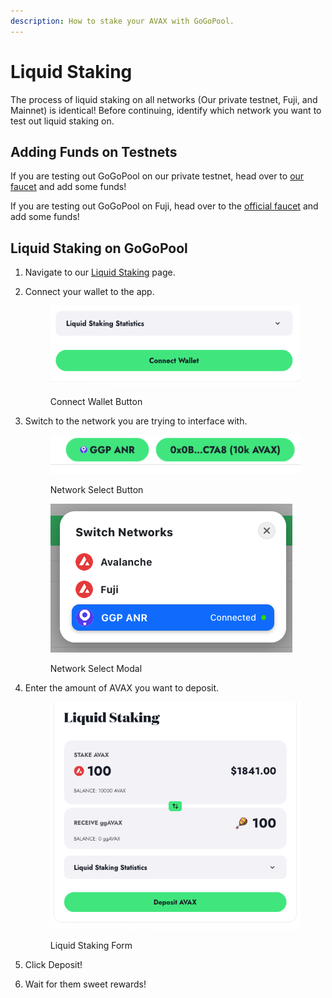 ```yaml
---
description: How to stake your AVAX with GoGoPool.
---
```


# Liquid Staking

The process of liquid staking on all networks (Our private testnet, Fuji, and Mainnet) is identical! Before continuing, identify which network you want to test out liquid staking on.

## Adding Funds on Testnets

If you are testing out GoGoPool on our private testnet, head over to [our faucet](https://anr-ggp-faucet.fly.dev/) and add some funds!

If you are testing out GoGoPool on Fuji, head over to the [official faucet](https://faucet.avax.network/) and add some funds!

## Liquid Staking on GoGoPool

1. Navigate to our [Liquid Staking](https://beta.gogopool.com/liquidStaking) page.
2.  Connect your wallet to the app.

    <figure><img src="../../.gitbook/assets/image (1).png" alt=""><figcaption><p>Connect Wallet Button</p></figcaption></figure>
3.  Switch to the network you are trying to interface with.

    <figure><img src="../../.gitbook/assets/image (3) (1).png" alt=""><figcaption><p>Network Select Button</p></figcaption></figure>

    <figure><img src="../../.gitbook/assets/image (4).png" alt=""><figcaption><p>Network Select Modal</p></figcaption></figure>
4.  Enter the amount of AVAX you want to deposit.

    <figure><img src="../../.gitbook/assets/image (2) (1).png" alt=""><figcaption><p>Liquid Staking Form</p></figcaption></figure>
5. Click Deposit!
6. Wait for them sweet rewards!
